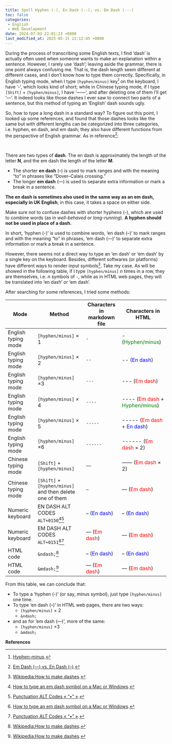 ```yaml
---
title: Spell Hyphen (-), En Dash (--), vs. Em Dash (---)
toc: false
categories:
 - English
 - Web Development
date: 2024-07-03 22:01:23 +0800
last_modified_at: 2025-05-15 22:12:45 +0800
---
```


During the process of transcribing some English texts, I find ‘dash’ is actually often used when someone wants to make an explanation within a sentence. However, I rarely use ‘dash’; leaving aside the grammar, there is one point always confusing me. That is, the dash length seem different at different cases, and I don’t know how to type them correctly. Specifically, in English typing mode, when I type `[hyphen/minus]` key[^4] on the keyboard, I have ‘-’, which looks kind of short; while in Chinese typing mode, if I type `[Shift]` + `[hyphen/minus]`, I have ‘——’, and after deleting one of them I’ll get ‘—’. It indeed looks like those dashes I ever saw to connect two parts of a sentence, but this method of typing an ‘English’ dash sounds ugly.

So, how to type a long dash in a standard way? To figure out this point, I looked up some references, and found that those dashes looks like the same but with different lengths can be categorized into three categories, i.e. hyphen, en dash, and em dash; they also have different functions from the perspective of English grammar. As in reference[^6]:

<br>

<div class="quote--left" markdown="1">

There are two types of **dash**. The en dash is approximately the length of the letter **N**, and the em dash the length of the letter **M**.

- The shorter **en dash** (–) is used to mark ranges and with the meaning “to” in phrases like “Dover–Calais crossing.”
- The longer **em dash** (—) is used to separate extra information or mark a break in a sentence.

**The en dash is sometimes also used in the same way as an em dash, especially in UK English**; in this case, it takes a space on either side.

Make sure not to confuse dashes with shorter hyphens (-), which are used to combine words (as in *well-behaved* or *long-running*). **A hyphen should not be used in place of a dash.**

</div>

In short, ‘hyphen (-)’ is used to combine words, ‘en dash (–)’ to mark ranges and with the meaning “to” in phrases, ‘em dash (—)’ to separate extra information or mark a break in a sentence.

However, there seems not a direct way to type an ‘en dash’ or ‘em dash’ by a single key on the keyboard. Besides, different softwares (or platforms) have different ways to render input symbols[^5]. Take my case. As will be showed in the following table, if I type `[hyphen/minus]` $n$ times in a row, they are themselves, i.e. $n$ symbols of `-`, while as in HTML web pages, they will be translated into ‘en dash’ or ‘em dash’. 

After searching for some references, I tried some methods:

| Mode                | Method                                                   | Characters in markdown file                 | Characters in HTML                                           |
| ------------------- | -------------------------------------------------------- | ------------------------------------------- | ------------------------------------------------------------ |
| English typing mode | `[hyphen/minus]` $\times$ 1                              | `-`                                         | - (<font color="green">Hyphen/minus</font>)                  |
| English typing mode | `[hyphen/minus]` $\times$ 2                              | `--`                                        | -- (<font color="blue">En dash</font>)                       |
| English typing mode | `[hyphen/minus]` $\times$3                               | `---`                                       | --- (<font color="red">Em dash</font>)                       |
| English typing mode | `[hyphen/minus]` $\times$ 4                              | `----`                                      | ---- (<font color="red">Em dash</font> + <font color="green">Hyphen/minus</font>) |
| English typing mode | `[hyphen/minus]` $\times$ 5                              | `-----`                                     | ----- (<font color="red">Em dash</font> + <font color="blue">En dash</font>) |
| English typing mode | `[hyphen/minus]` $\times$6                               | `------`                                    | ------ (<font color="red">Em dash</font> $\times$ 2)         |
| Chinese typing mode | `[Shift]` + `[hyphen/minus]`                             | `——`                                        | —— (<font color="red">Em dash</font> $\times$ 2)             |
| Chinese typing mode | `[Shift]` + `[hyphen/minus]` and then delete one of them | `—`                                         | — (<font color="red">Em dash</font>)                         |
| Numeric keyboard    | EN DASH ALT CODES `ALT+0150`[^2][^3]                     | – (<font color="blue">En dash</font>)       | – (<font color="blue">En dash</font>)                        |
| Numeric keyboard    | EM DASH ALT CODES `ALT+0151`[^2][^3]                     | — (<font color="red">Em dash</font>)        | — (<font color="red">Em dash</font>)                         |
| HTML code           | `&ndash;`[^5]                                            | &ndash; (<font color="blue">En dash</font>) | &ndash; (<font color="blue">En dash</font>)                  |
| HTML code           | `&mdash;`[^5]                                            | &mdash; (<font color="red">Em dash</font>)  | &mdash; (<font color="red">Em dash</font>)                   |

From this table, we can conclude that:

- To type a ‘hyphen (-)’ (or say, minus symbol), just type `[hyphen/minus]` one time.
- To type ‘en dash (–)’ in HTML web pages, there are two ways:
    - `[hyphen/minus]` $\times$ 2
    - `&ndash;`
- and as for ‘em dash (—)’, more of the same:
    - `[hyphen/minus]` $\times$3
    - `&mdash;`

**References**

[^2]: [How to type an em dash symbol on a Mac or Windows](https://zapier.com/blog/em-dash-on-keyboard/).
[^3]: [Punctuation ALT Codes « “•” »](https://www.i2symbol.com/punctuation-alt-codes).
[^4]: [Hyphen-minus](https://en.wikipedia.org/wiki/Hyphen-minus).
[^5]: [Wikipedia:How to make dashes](https://en.wikipedia.org/wiki/Wikipedia:How_to_make_dashes).
[^6]: [Em Dash (—) vs. En Dash (–)](https://www.scribbr.com/language-rules/dashes/).
